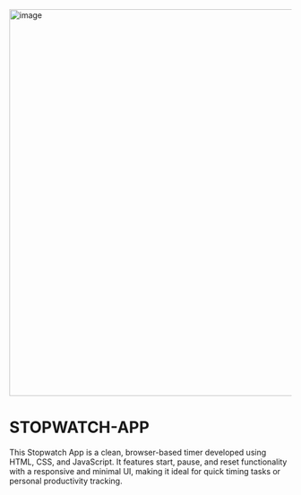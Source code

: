 <img width="1247" height="690" alt="image" src="https://github.com/user-attachments/assets/cd0906d7-32c9-479a-8e44-dbaeb4bab675" />


# STOPWATCH-APP
This Stopwatch App is a clean, browser-based timer developed using HTML, CSS, and JavaScript. It features start, pause, and reset functionality with a responsive and minimal UI, making it ideal for quick timing tasks or personal productivity tracking.  

